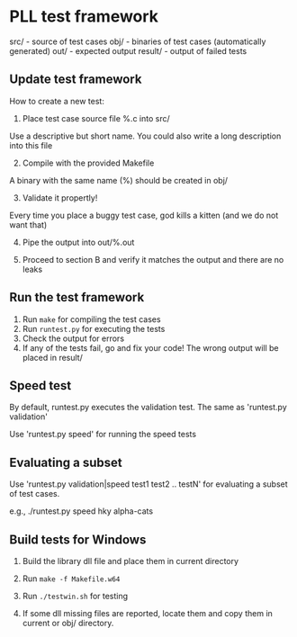 # PLL test framework

  src/    - source of test cases
  obj/    - binaries of test cases (automatically generated)
  out/    - expected output
  result/ - output of failed tests

## Update test framework

How to create a new test:

1. Place test case source file %.c into src/

  Use a descriptive but short name. 
  You could also write a long description into this file

2. Compile with the provided Makefile

  A binary with the same name (%) should be created in obj/

3. Validate it propertly!

  Every time you place a buggy test case, god kills a kitten
  (and we do not want that)

4. Pipe the output into out/%.out

5. Proceed to section B and verify it matches the output and there are no leaks

## Run the test framework

1. Run `make` for compiling the test cases
2. Run `runtest.py` for executing the tests
3. Check the output for errors
4. If any of the tests fail, go and fix your code!
   The wrong output will be placed in result/

## Speed test

By default, runtest.py executes the validation test.
The same as 'runtest.py validation'

Use 'runtest.py speed' for running the speed tests

## Evaluating a subset

Use 'runtest.py validation|speed test1 test2 .. testN' for evaluating a
subset of test cases.

e.g., ./runtest.py speed hky alpha-cats

## Build tests for Windows

1. Build the library dll file and place them in current directory

2. Run `make -f Makefile.w64`

3. Run `./testwin.sh` for testing

4. If some dll missing files are reported, locate them and copy them
   in current or obj/ directory.
